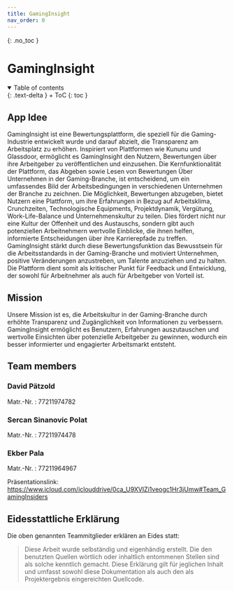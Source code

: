 ```yaml
---
title: GamingInsight
nav_order: 0
---
```



{: .no_toc }
# GamingInsight

<details open markdown="block">
{: .text-delta }
<summary>Table of contents</summary>
+ ToC
{: toc }
</details>


## App Idee

GamingInsight ist eine Bewertungsplattform, die speziell für die Gaming-Industrie entwickelt wurde und darauf abzielt, die Transparenz am Arbeitsplatz zu erhöhen. Inspiriert von Plattformen wie Kununu und Glassdoor, ermöglicht es GamingInsight den Nutzern, Bewertungen über ihre Arbeitgeber zu veröffentlichen und einzusehen. Die Kernfunktionalität der Plattform, das Abgeben sowie Lesen von Bewertungen Über Unternehmen in der Gaming-Branche, ist entscheidend, um ein umfassendes Bild der Arbeitsbedingungen in verschiedenen Unternehmen der Branche zu zeichnen.
Die Möglichkeit, Bewertungen abzugeben, bietet Nutzern eine Plattform, um ihre Erfahrungen in Bezug auf Arbeitsklima, Crunchzeiten, Technologische Equipments, Projektdynamik, Vergütung, Work-Life-Balance und Unternehmenskultur zu teilen. Dies fördert nicht nur eine Kultur der Offenheit und des Austauschs, sondern gibt auch potenziellen Arbeitnehmern wertvolle Einblicke, die ihnen helfen, informierte Entscheidungen über ihre Karrierepfade zu treffen.
GamingInsight stärkt durch diese Bewertungsfunktion das Bewusstsein für die Arbeitsstandards in der Gaming-Branche und motiviert Unternehmen, positive Veränderungen anzustreben, um Talente anzuziehen und zu halten. Die Plattform dient somit als kritischer Punkt für Feedback und Entwicklung, der sowohl für Arbeitnehmer als auch für Arbeitgeber von Vorteil ist.

## Mission

Unsere Mission ist es, die Arbeitskultur in der Gaming-Branche durch erhöhte Transparenz und Zugänglichkeit von Informationen zu verbessern. GamingInsight ermöglicht es Benutzern, Erfahrungen auszutauschen und wertvolle Einsichten über potenzielle Arbeitgeber zu gewinnen, wodurch ein besser informierter und engagierter Arbeitsmarkt entsteht.

## Team members

### David Pätzold

Matr.-Nr. : 77211974782

### Sercan Sinanovic Polat

Matr.-Nr. : 77211974478

### Ekber Pala

Matr.-Nr. : 77211964967


Präsentationslink: https://www.icloud.com/iclouddrive/0ca_U9XVIZi1veogc1Hr3jUmw#Team_GamingInsiders


## Eidesstattliche Erklärung

Die oben genannten Teammitglieder erklären an Eides statt:

> Diese Arbeit wurde selbständig und eigenhändig erstellt. Die den benutzten Quellen wörtlich oder inhaltlich entommenen Stellen sind als solche kenntlich gemacht. Diese Erklärung gilt für jeglichen Inhalt und umfasst sowohl diese Dokumentation als auch den als Projektergebnis eingereichten Quellcode.




